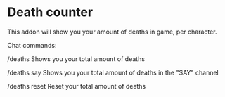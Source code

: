 # Death counter
 This addon will show you your amount of deaths in game, per character.

Chat commands:

/deaths
Shows you your total amount of deaths

/deaths say
Shows you your total amount of deaths in the "SAY" channel

/deaths reset
Reset your total amount of deaths